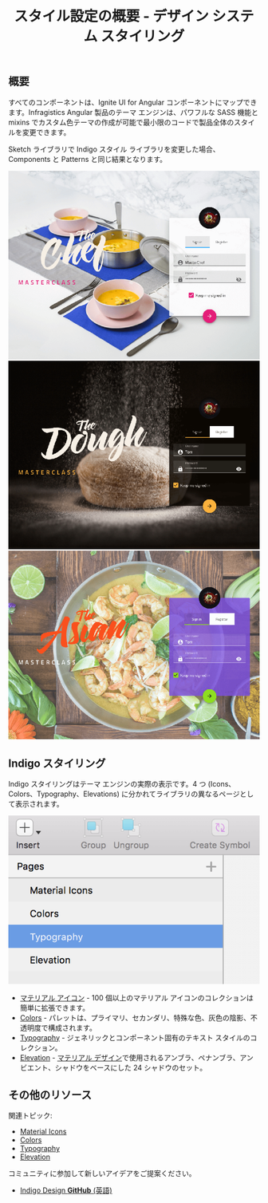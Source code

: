 ﻿---
title: スタイル設定の概要 - デザイン システム スタイリング
_description: Styling Library は、Components と Patterns 両方のテーマを定義するために必要な項目がすべて含まれます。
_keywords: デザイン システム, Sketch, Ignite UI for Angular, UI ライブラリ, 色, パレット
_language: ja
---

## 概要

すべてのコンポーネントは、Ignite UI for Angular コンポーネントにマップできます。Infragistics Angular 製品のテーマ エンジンは、パワフルな SASS 機能と mixins でカスタム色テーマの作成が可能で最小限のコードで製品全体のスタイルを変更できます。

Sketch ライブラリで Indigo スタイル ライブラリを変更した場合、Components と Patterns と同じ結果となります。

<img src="../images/theme_overview_default.png" />

<img src="../images/theme_overview_dark.png" />

<img src="../images/theme_overview_vibrant.png" />

## Indigo スタイリング

Indigo スタイリングはテーマ エンジンの実際の表示です。4 つ (Icons、Colors、Typography、Elevations) に分かれてライブラリの異なるページとして表示されます。

<img src="../images/styling_structure.png"/>

- [マテリアル アイコン](material-icons.md) - 100 個以上のマテリアル アイコンのコレクションは簡単に拡張できます。
- [Colors](colors.md) - パレットは、プライマリ、セカンダリ、特殊な色、灰色の陰影、不透明度で構成されます。
- [Typography](typography.md) - ジェネリックとコンポーネント固有のテキスト スタイルのコレクション。
- [Elevation](elevation.md) - [マテリアル デザイン](https://material.io/design/environment/elevation.html)で使用されるアンブラ、ペナンブラ、アンビエント、シャドウをベースにした 24 シャドウのセット。

## その他のリソース

関連トピック:

- [Material Icons](material-icons.md)
- [Colors](colors.md)
- [Typography](typography.md)
- [Elevation](elevation.md)
  <div class="divider--half"></div>

コミュニティに参加して新しいアイデアをご提案ください。

- [Indigo Design **GitHub** (英語)](https://github.com/IgniteUI/design-system-docfx)

